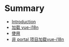 # Summary

* [Introduction](README.md)
* [加载 vue-i18n](chapter1.md)
* [使用](shi-yong.md)
* [非 portal 项目加载vue-i18n](fei-portal-xiang-mu-jia-zai-yu-yan-bao.md)

